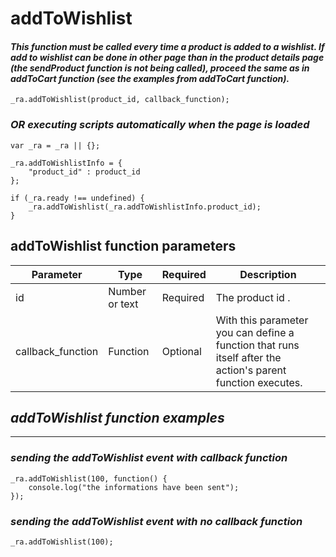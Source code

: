 # **addToWishlist**

####  *This function must be called every time a product is added to a wishlist. If add to wishlist can be done in other page than in the product details page (the sendProduct function is not being called), proceed the same as in addToCart function (see the examples from addToCart function).*

    _ra.addToWishlist(product_id, callback_function);
	
### *OR executing scripts automatically when the page is loaded*
	
	var _ra = _ra || {};
	
	_ra.addToWishlistInfo = {
		"product_id" : product_id
	};
	
	if (_ra.ready !== undefined) {
		_ra.addToWishlist(_ra.addToWishlistInfo.product_id);
	}
	
## **addToWishlist** function parameters

|    **Parameter**    |    **Type**    |    **Required**    |    **Description**    |
|---|---|---|---|
|  id  |  Number or text  |  Required  |  The product id .  |
|	callback_function 	|	Function	|	Optional	|	With this parameter you can define a function that runs itself after the action's parent function executes.	|

## *addToWishlist function examples*
----------

### *sending the addToWishlist event with callback function*
	
	_ra.addToWishlist(100, function() {
		console.log("the informations have been sent");
	});
	
### *sending the addToWishlist event with no callback function*
	
	_ra.addToWishlist(100);